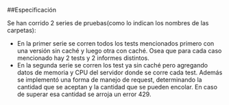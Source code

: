 ##Especificación

Se han corrido 2 series de pruebas(como lo indican los nombres de las carpetas):
- En la primer serie se corren todos los tests mencionados primero con una versión sin caché y luego otra con caché. Osea que para cada caso mencionado hay 2 tests y 2 informes distintos.
- En la segunda serie se corren los test ya sin caché pero agregando datos de memoria y CPU del servidor donde se corre cada test. Además se implementó una forma de manejo de request, determinando la cantidad que se aceptan y la cantidad que se pueden encolar. En caso de superar esa cantidad se arroja un error 429.